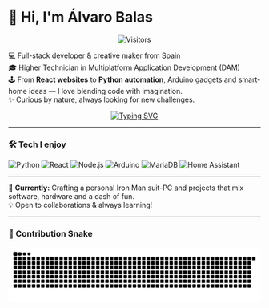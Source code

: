 # 👋 Hi, I'm Álvaro Balas

<p align="center">
  <img src="https://komarev.com/ghpvc/?username=MALASBALAS&color=blueviolet" alt="Visitors"/>
</p>

💻 Full-stack developer & creative maker from Spain  
🎓 Higher Technician in Multiplatform Application Development (DAM)  
🕹️ From **React websites** to **Python automation**, Arduino gadgets and smart-home ideas — I love blending code with imagination.  
✨ Curious by nature, always looking for new challenges.

<p align="center">
  <a href="https://git.io/typing-svg">
    <img src="https://readme-typing-svg.herokuapp.com?color=%23F75C7E&size=22&center=true&vCenter=true&lines=Full-stack+developer;Creative+maker;Always+learning" alt="Typing SVG">
  </a>
</p>

---

### 🛠️ Tech I enjoy
![Python](https://img.shields.io/badge/Python-3776AB?logo=python&logoColor=white)
![React](https://img.shields.io/badge/React-61DAFB?logo=react&logoColor=black)
![Node.js](https://img.shields.io/badge/Node.js-339933?logo=node.js&logoColor=white)
![Arduino](https://img.shields.io/badge/Arduino-00979D?logo=arduino&logoColor=white)
![MariaDB](https://img.shields.io/badge/MariaDB-003545?logo=mariadb&logoColor=white)
![Home Assistant](https://img.shields.io/badge/Home_Assistant-41BDF5?logo=homeassistant&logoColor=white)

---

🚀 **Currently:** Crafting a personal Iron Man suit-PC and projects that mix software, hardware and a dash of fun.  
💡 Open to collaborations & always learning!

---

### 🐍 Contribution Snake
<p align="center">
  <img src="https://github.com/MALASBALAS/MALASBALAS/blob/output/github-contribution-grid-snake.svg" alt="snake gif" />
</p>
